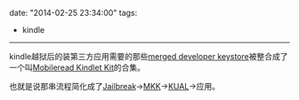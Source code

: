 date: "2014-02-25 23:34:00"
tags:
- kindle
---
kindle越狱后的装第三方应用需要的那些[merged developer keystore](http://www.mobileread.com/forums/showthread.php?t=152294)被整合成了一个叫[Mobileread Kindlet Kit](http://www.mobileread.com/forums/showthread.php?t=233932)的合集。

也就是说那串流程简化成了[Jailbreak](http://www.mobileread.com/forums/showthread.php?t=186645)->[MKK](http://www.mobileread.com/forums/showthread.php?t=233932)->[KUAL](http://www.mobileread.com/forums/showthread.php?t=203326)->应用。